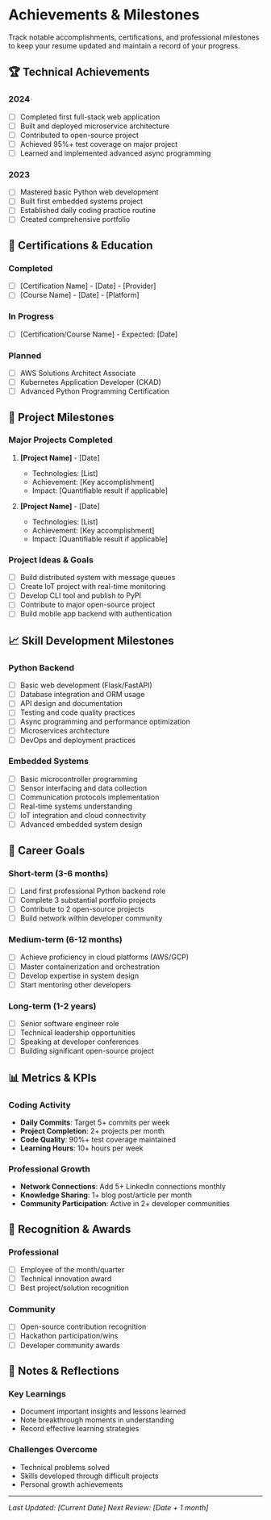 # Achievements & Milestones

Track notable accomplishments, certifications, and professional milestones to keep your resume updated and maintain a record of your progress.

## 🏆 Technical Achievements

### 2024
- [ ] Completed first full-stack web application
- [ ] Built and deployed microservice architecture
- [ ] Contributed to open-source project
- [ ] Achieved 95%+ test coverage on major project
- [ ] Learned and implemented advanced async programming

### 2023
- [ ] Mastered basic Python web development
- [ ] Built first embedded systems project
- [ ] Established daily coding practice routine
- [ ] Created comprehensive portfolio

## 📜 Certifications & Education

### Completed
- [ ] [Certification Name] - [Date] - [Provider]
- [ ] [Course Name] - [Date] - [Platform]

### In Progress
- [ ] [Certification/Course Name] - Expected: [Date]

### Planned
- [ ] AWS Solutions Architect Associate
- [ ] Kubernetes Application Developer (CKAD)
- [ ] Advanced Python Programming Certification

## 🚀 Project Milestones

### Major Projects Completed
1. **[Project Name]** - [Date]
   - Technologies: [List]
   - Achievement: [Key accomplishment]
   - Impact: [Quantifiable result if applicable]

2. **[Project Name]** - [Date]
   - Technologies: [List]
   - Achievement: [Key accomplishment]
   - Impact: [Quantifiable result if applicable]

### Project Ideas & Goals
- [ ] Build distributed system with message queues
- [ ] Create IoT project with real-time monitoring
- [ ] Develop CLI tool and publish to PyPI
- [ ] Contribute to major open-source project
- [ ] Build mobile app backend with authentication

## 📈 Skill Development Milestones

### Python Backend
- [ ] Basic web development (Flask/FastAPI)
- [ ] Database integration and ORM usage
- [ ] API design and documentation
- [ ] Testing and code quality practices
- [ ] Async programming and performance optimization
- [ ] Microservices architecture
- [ ] DevOps and deployment practices

### Embedded Systems
- [ ] Basic microcontroller programming
- [ ] Sensor interfacing and data collection
- [ ] Communication protocols implementation
- [ ] Real-time systems understanding
- [ ] IoT integration and cloud connectivity
- [ ] Advanced embedded system design

## 🎯 Career Goals

### Short-term (3-6 months)
- [ ] Land first professional Python backend role
- [ ] Complete 3 substantial portfolio projects
- [ ] Contribute to 2 open-source projects
- [ ] Build network within developer community

### Medium-term (6-12 months)
- [ ] Achieve proficiency in cloud platforms (AWS/GCP)
- [ ] Master containerization and orchestration
- [ ] Develop expertise in system design
- [ ] Start mentoring other developers

### Long-term (1-2 years)
- [ ] Senior software engineer role
- [ ] Technical leadership opportunities
- [ ] Speaking at developer conferences
- [ ] Building significant open-source project

## 📊 Metrics & KPIs

### Coding Activity
- **Daily Commits**: Target 5+ commits per week
- **Project Completion**: 2+ projects per month
- **Code Quality**: 90%+ test coverage maintained
- **Learning Hours**: 10+ hours per week

### Professional Growth
- **Network Connections**: Add 5+ LinkedIn connections monthly
- **Knowledge Sharing**: 1+ blog post/article per month
- **Community Participation**: Active in 2+ developer communities

## 🏅 Recognition & Awards

### Professional
- [ ] Employee of the month/quarter
- [ ] Technical innovation award
- [ ] Best project/solution recognition

### Community
- [ ] Open-source contribution recognition
- [ ] Hackathon participation/wins
- [ ] Developer community awards

## 📝 Notes & Reflections

### Key Learnings
- Document important insights and lessons learned
- Note breakthrough moments in understanding
- Record effective learning strategies

### Challenges Overcome
- Technical problems solved
- Skills developed through difficult projects
- Personal growth achievements

---

*Last Updated: [Current Date]*
*Next Review: [Date + 1 month]* 